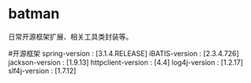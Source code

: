 # batman
日常开源框架扩展、相关工具类封装等。

#开源框架
spring-version      :    [3.1.4.RELEASE]
iBATIS-version      :    [2.3.4.726]
jackson-version     :    [1.9.13]
httpclient-version  :    [4.4]
log4j-version       :    [1.2.17]
slf4j-version       :    [1.7.12]

